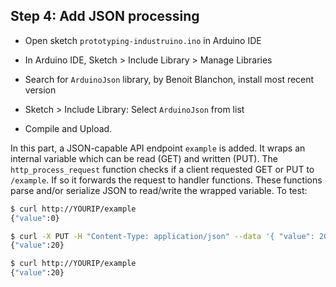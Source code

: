 ## Step 4: Add JSON processing

- Open sketch `prototyping-industruino.ino` in Arduino IDE

- In Arduino IDE, Sketch > Include Library > Manage Libraries
- Search for `ArduinoJson` library, by Benoit Blanchon, install most recent version
- Sketch > Include Library: Select `ArduinoJson` from list

- Compile and Upload.

In this part, a JSON-capable API endpoint `example` is added. It wraps an 
internal variable which can be read (GET) and written (PUT). The `http_process_request` function
checks if a client requested GET or PUT to `/example`. If so it forwards the request to handler
functions. These functions parse and/or serialize JSON to read/write the wrapped variable. To test:

```bash
$ curl http://YOURIP/example
{"value":0}

$ curl -X PUT -H "Content-Type: application/json" --data '{ "value": 20 } ' http://YOURIP/example
{"value":20}

$ curl http://YOURIP/example
{"value":20}
```

